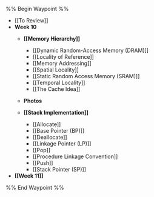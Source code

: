 
%% Begin Waypoint %%
- [[To Review]]
- **Week 10**
	- **[[Memory Hierarchy]]**
		- [[Dynamic Random-Access Memory (DRAM)]]
		- [[Locality of Reference]]
		- [[Memory Addressing]]
		- [[Spatial Locality]]
		- [[Static Random Access Memory (SRAM)]]
		- [[Temporal Locality]]
		- [[The Cache Idea]]
	- **Photos**

	- **[[Stack Implementation]]**
		- [[Allocate]]
		- [[Base Pointer (BP)]]
		- [[Deallocate]]
		- [[Linkage Pointer (LP)]]
		- [[Pop]]
		- [[Procedure Linkage Convention]]
		- [[Push]]
		- [[Stack Pointer (SP)]]
- **[[Week 11]]**

%% End Waypoint %%
